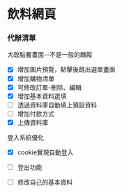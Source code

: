 # 飲料網頁


### 代辦清單

大改點餐畫面--不是一般的醜餒

- [x] 增加圖片預覽，點擊後跳出選單畫面
- [x] 增加購物清單
- [x] 可修改訂單-刪除、編輯
- [x] 增加基本資料選填
- [ ] 透過資料庫自動填上預設資料
- [ ] 增加付款方式
- [x] 上傳資料庫

登入系統優化

- [x] cookie實現自動登入
- [ ] 登出功能
- [ ] 修改自己的基本資料

